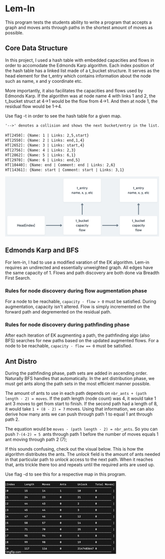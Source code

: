 # Lem-In
This program tests the students ability to write a program that accepts a graph and moves ants through paths in the shortest amount of moves as possible.

## Core Data Structure
In this project, I used a hash table with embedded capacities and flows in order to accomodate
the Edmonds Karp algorithm. Each index position of the hash table has a linked list made of a t_bucket structure. It serves as the head element for the t_entry which contains information about the node such as name, x and y coordinate etc.

More importantly, it also facilitates the capacities and flows used by Edmonds Karp. If the algorithm was at node name 4 with links 1 and 2, the t_bucket struct at 4->1 would be the flow from 4->1. And then at node 1, the residual flow would be 1->4.

Use flag -t in order to see the hash table for a given map.

```
'-->' denotes a collision and shows the next bucket/entry in the list.

HT[2450]: {Name: 1 | Links: 2,5,start}
HT[2550]: {Name: 2 | Links: end,1,4}
HT[2652]: {Name: 3 | Links: start,4}
HT[2756]: {Name: 4 | Links: 2,3}
HT[2862]: {Name: 5 | Links: 6,1}
HT[2970]: {Name: 6 | Links: end,5}
HT[10440]: {Name: end | Comment: end | Links: 2,6}
HT[14361]: {Name: start | Comment: start | Links: 3,1}
```

<img src="t_bucket.png" width="500">

## Edmonds Karp and BFS

For lem-in, I had to use a modified varation of the EK algorithm. Lem-in requires an undirected and essentially unweighted graph. All edges have the same capacity of 1. Flows and path discovery are both done via Breadth First Search.

### Rules for node discovery during flow augmentation phase

For a node to be reachable, ```capacity - flow > 0``` must be satisfied. During augmentation, capacity isn't altered. Flow is simply incremented on the forward path and degremented on the residual path.

### Rules for node discovery during pathfinding phase

After each iteration of EK augmenting a path, the pathfinding algo (also BFS) searches for new paths based on the updated augmented flows. For a node to be reachable, ```capacity - flow == 0``` must be satisfied.

## Ant Distro

During the pathfinding phase, path sets are added in ascending order. Naturally BFS handles that automatically. In the ant distribution phase, we must get ants along the path sets in the most efficient manner possible.

The amount of ants to use in each path depends on ```nbr_ants + (path length - 2) = moves```. If the path length (node count) was 4, it would take 1 ant 3 moves to get from start to finish. If the second path had a length of 8, it would take ```1 + (8 - 2) = 7``` moves. Using that information, we can also derive how many ants we can push through path 1 to equal 1 ant through path 2.

The equation would be ```moves - (path length - 2) = nbr_ants```. So you can push ```7-(4-2) = 5 ```ants through path 1 before the number of moves equals 1 ant moving through path 2 (7);

If this sounds confusing, check out the visual below. This is how the algorithm distributes the ants. The *unlock* field is the amount of ants needed in that particular path to *unlock* access to the next path. When it reaches that, ants trickle there too and repeats until the required ants are used up.

Use flag -d to see this for a respective map in this program.

![](distro.gif)